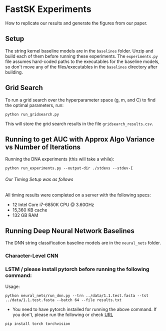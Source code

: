 # FastSK Experiments
How to replicate our results and generate the figures from our paper. 

## Setup
The string kernel baseline models are in the `baselines` folder. Unzip and build each of them before running these experiments. The `experiments.py` file assumes hard-coded paths to the executables for the baseline models, so don't move any of the files/executables in the `baselines` directory after building.

## Grid Search
To run a grid search over the hyperparameter space (g, m, and C) to find the optimal parameters, run:
```
python run_gridsearch.py
```
This will store the grid search results in the file `gridsearch_results.csv`.


## Running to get AUC with Approx Algo Variance vs Number of Iterations
Running the DNA experiments (this will take a while):
```
python run_experiments.py --output-dir ./stdevs --stdev-I
```

###### Our Timing Setup was as follows 
All timing results were completed on a server with the following specs:
-   12 Intel Core i7-6850K CPU @ 3.60GHz
-   15,360 KB cache
-   132 GB RAM


## Running Deep Neural Network Baselines

The DNN string classification baseline models are in the `neural_nets` folder.

### Character-Level CNN
### LSTM / please install pytorch before running the following command: 
Usage:
```
python neural_nets/run_dnn.py --trn ../data/1.1.test.fasta --tst ../data/1.1.test.fasta --batch 64 --file results.txt
```
+ You need to have pytorch installed for running the above command. If you don't, please run the following or check  [URL](https://pytorch.org/get-started/locally/)
```
pip install torch torchvision
```
